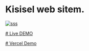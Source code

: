 # Kisisel web sitem.

<a href="https://ibb.co/0s4YTVP" target="_blank"><img src="https://i.ibb.co/Z24c51y/sss.jpg" alt="sss" border="0"></a>


<a href="https://salihgenc.com" target="_blank"># Live DEMO</a>


<a href="https://myapp-rho-one.vercel.app/" target="_blank"># Vercel Demo</a>




